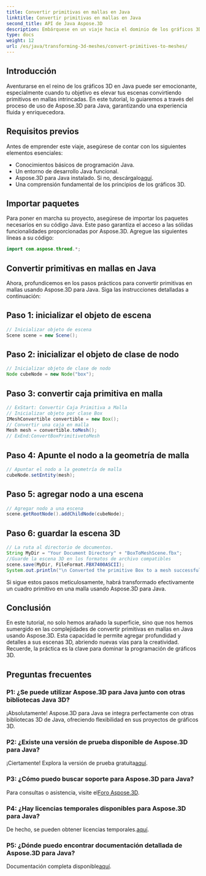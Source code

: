 ```yaml
---
title: Convertir primitivas en mallas en Java
linktitle: Convertir primitivas en mallas en Java
second_title: API de Java Aspose.3D
description: Embárquese en un viaje hacia el dominio de los gráficos 3D con Aspose.3D para Java convierta sin esfuerzo primitivos en mallas fascinantes. ¡Mejora tu experiencia de codificación ahora!
type: docs
weight: 12
url: /es/java/transforming-3d-meshes/convert-primitives-to-meshes/
---
```

## Introducción
Aventurarse en el reino de los gráficos 3D en Java puede ser emocionante, especialmente cuando tu objetivo es elevar tus escenas convirtiendo primitivos en mallas intrincadas. En este tutorial, lo guiaremos a través del proceso de uso de Aspose.3D para Java, garantizando una experiencia fluida y enriquecedora.
## Requisitos previos
Antes de emprender este viaje, asegúrese de contar con los siguientes elementos esenciales:
- Conocimientos básicos de programación Java.
- Un entorno de desarrollo Java funcional.
-  Aspose.3D para Java instalado. Si no, descárgalo[aquí](https://releases.aspose.com/3d/java/).
- Una comprensión fundamental de los principios de los gráficos 3D.
## Importar paquetes
Para poner en marcha su proyecto, asegúrese de importar los paquetes necesarios en su código Java. Este paso garantiza el acceso a las sólidas funcionalidades proporcionadas por Aspose.3D. Agregue las siguientes líneas a su código:
```java
import com.aspose.threed.*;
```
## Convertir primitivas en mallas en Java
Ahora, profundicemos en los pasos prácticos para convertir primitivas en mallas usando Aspose.3D para Java. Siga las instrucciones detalladas a continuación:
## Paso 1: inicializar el objeto de escena
```java
// Inicializar objeto de escena
Scene scene = new Scene();
```
## Paso 2: inicializar el objeto de clase de nodo
```java
// Inicializar objeto de clase de nodo
Node cubeNode = new Node("box");
```
## Paso 3: convertir caja primitiva en malla
```java
// ExStart: Convertir Caja Primitiva a Malla
// Inicializar objeto por clase Box
IMeshConvertible convertible = new Box();
// Convertir una caja en malla
Mesh mesh = convertible.toMesh();
// ExEnd:ConvertBoxPrimitivetoMesh
```
## Paso 4: Apunte el nodo a la geometría de malla
```java
// Apuntar el nodo a la geometría de malla
cubeNode.setEntity(mesh);
```
## Paso 5: agregar nodo a una escena
```java
// Agregar nodo a una escena
scene.getRootNode().addChildNode(cubeNode);
```
## Paso 6: guardar la escena 3D
```java
// La ruta al directorio de documentos.
String MyDir = "Your Document Directory" + "BoxToMeshScene.fbx";
//Guarde la escena 3D en los formatos de archivo compatibles
scene.save(MyDir, FileFormat.FBX7400ASCII);
System.out.println("\n Converted the primitive Box to a mesh successfully.\nFile saved at " + MyDir);
```
Si sigue estos pasos meticulosamente, habrá transformado efectivamente un cuadro primitivo en una malla usando Aspose.3D para Java.
## Conclusión
En este tutorial, no solo hemos arañado la superficie, sino que nos hemos sumergido en las complejidades de convertir primitivas en mallas en Java usando Aspose.3D. Esta capacidad le permite agregar profundidad y detalles a sus escenas 3D, abriendo nuevas vías para la creatividad. Recuerde, la práctica es la clave para dominar la programación de gráficos 3D.
## Preguntas frecuentes
### P1: ¿Se puede utilizar Aspose.3D para Java junto con otras bibliotecas Java 3D?
¡Absolutamente! Aspose.3D para Java se integra perfectamente con otras bibliotecas 3D de Java, ofreciendo flexibilidad en sus proyectos de gráficos 3D.
### P2: ¿Existe una versión de prueba disponible de Aspose.3D para Java?
 ¡Ciertamente! Explora la versión de prueba gratuita[aquí](https://releases.aspose.com/).
### P3: ¿Cómo puedo buscar soporte para Aspose.3D para Java?
 Para consultas o asistencia, visite el[Foro Aspose.3D](https://forum.aspose.com/c/3d/18).
### P4: ¿Hay licencias temporales disponibles para Aspose.3D para Java?
 De hecho, se pueden obtener licencias temporales.[aquí](https://purchase.aspose.com/temporary-license/).
### P5: ¿Dónde puedo encontrar documentación detallada de Aspose.3D para Java?
 Documentación completa disponible[aquí](https://reference.aspose.com/3d/java/).